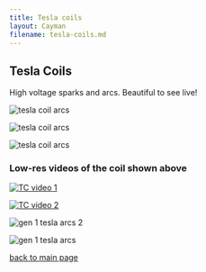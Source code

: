 ```yaml
---
title: Tesla coils
layout: Cayman
filename: tesla-coils.md
--- 
```


## Tesla Coils

High voltage sparks and arcs.  Beautiful to see live!

![tesla coil arcs]({{https://blbadger.github.io}}newtesla.jpg)

![tesla coil arcs]({{https://blbadger.github.io}}tesla_3.jpg)

![tesla coil arcs]({{https://blbadger.github.io}}tesla_4.jpg)

### Low-res videos of the coil shown above

[![TC video 1](http://img.youtube.com/vi/gwUA4ATNvRg/0.jpg)](http://www.youtube.com/watch?v=gwUA4ATNvRg  "Tesla coil 1")

[![TC video 2](http://img.youtube.com/vi/FyRCdSQW1GY/0.jpg)](http://www.youtube.com/watch?v=FyRCdSQW1GY  "Tesla coil 2")

![gen 1 tesla arcs 2]({{https://blbadger.github.io}}tesla_5.JPG)

![gen 1 tesla arcs]({{https://blbadger.github.io}}tesla_6.JPG)

[back to main page](https://blbadger.github.io/)

